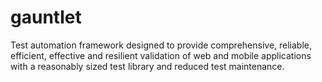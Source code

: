 # gauntlet
Test automation framework designed to provide comprehensive, reliable, efficient, effective and resilient validation of web and mobile applications with a reasonably sized test library and reduced test maintenance.
